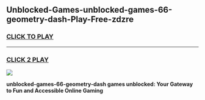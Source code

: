 
## Unblocked-Games-unblocked-games-66-geometry-dash-Play-Free-zdzre
<h3>
<a href="https://premium76.site?title=unblocked-games-66-geometry-dash&ref=21A">CLICK TO PLAY</a></h3>
<hr>

<h3>
<a href="https://premium76.site?title=unblocked-games-66-geometry-dash&ref=21A">CLICK 2 PLAY</a>
  
</h3>

<a href="https://premium76.site?title=unblocked-games-66-geometry-dash&ref=21A"><img src="https://clearcache.store/games.png"></a>


**unblocked-games-66-geometry-dash games unblocked: Your Gateway to Fun and Accessible Online Gaming**
